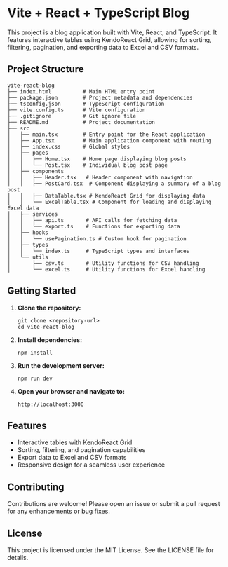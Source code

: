# Vite + React + TypeScript Blog

This project is a blog application built with Vite, React, and TypeScript. It features interactive tables using KendoReact Grid, allowing for sorting, filtering, pagination, and exporting data to Excel and CSV formats.

## Project Structure

```
vite-react-blog
├── index.html          # Main HTML entry point
├── package.json        # Project metadata and dependencies
├── tsconfig.json       # TypeScript configuration
├── vite.config.ts      # Vite configuration
├── .gitignore          # Git ignore file
├── README.md           # Project documentation
├── src
│   ├── main.tsx        # Entry point for the React application
│   ├── App.tsx         # Main application component with routing
│   ├── index.css       # Global styles
│   ├── pages
│   │   ├── Home.tsx    # Home page displaying blog posts
│   │   └── Post.tsx    # Individual blog post page
│   ├── components
│   │   ├── Header.tsx   # Header component with navigation
│   │   ├── PostCard.tsx  # Component displaying a summary of a blog post
│   │   ├── DataTable.tsx # KendoReact Grid for displaying data
│   │   └── ExcelTable.tsx # Component for loading and displaying Excel data
│   ├── services
│   │   ├── api.ts       # API calls for fetching data
│   │   └── export.ts    # Functions for exporting data
│   ├── hooks
│   │   └── usePagination.ts # Custom hook for pagination
│   ├── types
│   │   └── index.ts     # TypeScript types and interfaces
│   └── utils
│       ├── csv.ts       # Utility functions for CSV handling
│       └── excel.ts     # Utility functions for Excel handling
```

## Getting Started

1. **Clone the repository:**
   ```
   git clone <repository-url>
   cd vite-react-blog
   ```

2. **Install dependencies:**
   ```
   npm install
   ```

3. **Run the development server:**
   ```
   npm run dev
   ```

4. **Open your browser and navigate to:**
   ```
   http://localhost:3000
   ```

## Features

- Interactive tables with KendoReact Grid
- Sorting, filtering, and pagination capabilities
- Export data to Excel and CSV formats
- Responsive design for a seamless user experience

## Contributing

Contributions are welcome! Please open an issue or submit a pull request for any enhancements or bug fixes.

## License

This project is licensed under the MIT License. See the LICENSE file for details.